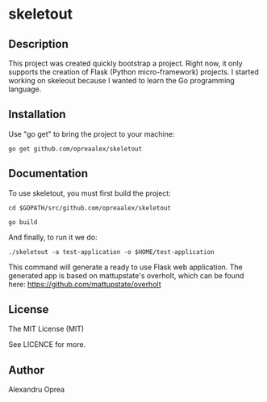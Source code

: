 skeletout
==========

Description
-----------

This project was created quickly bootstrap a project.
Right now, it only supports the creation of Flask (Python micro-framework) projects.
I started working on skeleout because I wanted to learn the Go programming language.

Installation
------------

Use "go get" to bring the project to your machine:

    go get github.com/opreaalex/skeletout
    
Documentation
-------------

To use skeletout, you must first build the project:

    cd $GOPATH/src/github.com/opreaalex/skeletout

    go build

And finally, to run it we do:

    ./skeletout -a test-application -o $HOME/test-application

This command will generate a ready to use Flask web application.
The generated app is based on mattupstate's overholt, which can be found here: https://github.com/mattupstate/overholt

License
-------

The MIT License (MIT)

See LICENCE for more.

Author
------

Alexandru Oprea
